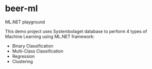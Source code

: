 # beer-ml
ML.NET playground

This demo project uses Systembolaget database to perform 4 types of Machine Learning using ML.NET framework:
- Binary Classification
- Multi-Class Classification
- Regression
- Clustering
